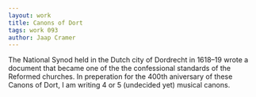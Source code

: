 ```yaml
---
layout: work
title: Canons of Dort
tags: work 093
author: Jaap Cramer
---
```


The National Synod held in the Dutch city of Dordrecht in 1618–19 wrote a document that became one of the the confessional standards of the Reformed churches. In preperation for the 400th aniversary of these Canons of Dort, I am writing 4 or 5 (undecided yet) musical canons.

